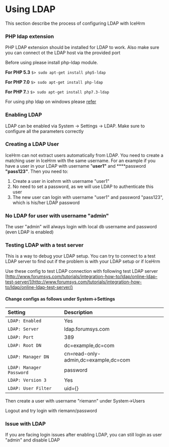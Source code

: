 # Using LDAP

This section describe the process of configuring LDAP with IceHrm

### PHP ldap extension

PHP LDAP extension should be installed for LDAP to work. Also make sure you can connect ot the LDAP host via the provided port

Before using please install php-ldap module.

**For PHP 5.3** `$> sudo apt-get install php5-ldap`

**For PHP 7.0** `$> sudo apt-get install php-ldap`

**For PHP 7.**`3` `$> sudo apt-get install php7.3-ldap`

For using php ldap on windows please [refer](http://stackoverflow.com/questions/16864306/fatal-error-call-to-undefined-function-ldap-connect)

### Enabling LDAP

LDAP can be enabled via System -&gt; Settings -&gt; LDAP. Make sure to configure all the parameters correctly

### Creating a LDAP User

IceHrm can not extract users automatically from LDAP. You need to create a matching user in IceHrm with the same username. For an example if you have a user in your LDAP with username "**user1"** and ****password **"pass123"**. Then you need to:

1. Create a user in icehrm with username "user1"
2. No need to set a password, as we will use LDAP to authenticate this user
3. The new user can login with username "user1" and password "pass123", which is his/her LDAP password

### No LDAP for user with username "admin"

The user "admin" will always login with local db username and password \(even LDAP is enabled\)

### Testing LDAP with a test server

This is a way to debug your LDAP setup. You can try to connect to a test LDAP server to find out if the problem is with your LDAP setup or if IceHrm

Use these config to test LDAP connection with following test LDAP server [http://www.forumsys.com/tutorials/integration-how-to/ldap/online-ldap-test-server/](http://www.forumsys.com/tutorials/integration-how-to/ldap/online-ldap-test-server/)

#### Change configs as follows under System-&gt;Settings

| Setting | Description |
| :--- | :--- |
| `LDAP: Enabled` |  Yes |
| `LDAP: Server` |  ldap.forumsys.com |
| `LDAP: Port` |  389 |
| `LDAP: Root DN` |  dc=example,dc=com |
| `LDAP: Manager DN` |  cn=read-only-admin,dc=example,dc=com |
| `LDAP: Manager Password` |  password |
| `LDAP: Version 3` |  Yes |
| `LDAP: User Filter` |  uid={} |

Then create a user with username "riemann" under System-&gt;Users

Logout and try login with riemann/password

### Issue with LDAP

If you are facing login issues after enabling LDAP, you can still login as user "admin" and disable LDAP

